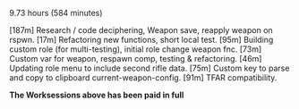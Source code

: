 9.73 hours (584 minutes)

[187m] Research / code deciphering, Weapon save, reapply weapon on rspwn.
[17m]  Refactoring new functions, short local test.
[95m]  Building custom role (for multi-testing), initial role change weapon fnc.
[73m]  Custom var for weapon, respawn comp, testing & refactoring.
[46m]  Updating role menu to include second rifle data.
[75m]  Custom key to parse and copy to clipboard current-weapon-config.
[91m]  TFAR compatibility.

**The Worksessions above has been paid in full**